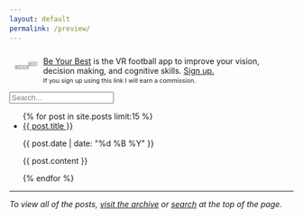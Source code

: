 ```yaml
---
layout: default
permalink: /preview/
---
```


<style>
    #cookie-notice { 
        font-size: 1rem; 
        padding: 0.5rem 1rem; 
        display: none; /* Default to hidden */
        text-align: left; 
        position: fixed; 
        bottom: 0; 
        font-family: "Haas Grot Text R Web", "Helvetica Neue", Helvetica, Arial, sans-serif;
        background: rgb(238, 238, 238); 
        color: #000; 
        display: flex;
        justify-content: left;
        left: 0;
        padding-top: 20px;
        padding-bottom: 20px;
    }
    #cookie-notice span { 
        margin-right: 0.5rem;
        font-size: 10px;
        width: 60%;
        display: inline-block;
    }
    #cookie-notice a { 
        display: block; 
        cursor: pointer; 
    }
    #cookie-notice-accept { 
        background-color: #5dbea3;
        border-radius: 8px;
        border-style: none;
        box-sizing: border-box;
        color: #000;
        cursor: pointer;
        display: inline-block;
        font-family: "Haas Grot Text R Web", "Helvetica Neue", Helvetica, Arial, sans-serif;
        font-size: 14px;
        font-weight: 500;
        height: 40px;
        line-height: 38px;
        list-style: none;
        margin: 0;
        outline: none;
        padding: 10px 16px;
        position: fixed;
        right: 20px;
        bottom: 22px;
        text-align: center;
        text-decoration: none;
        transition: color 100ms;
        vertical-align: baseline;
        user-select: none;
        -webkit-user-select: none;
        touch-action: manipulation;
    } 
    @media (max-width: 767px) {
        #cookie-notice { 
            flex-direction: column;
        }
        #cookie-notice span { 
            margin-right: 0; 
            margin-bottom: 1rem;
        }
    }
</style>

<div id="cookie-notice" style="display: none;">
    <span>This site uses cookies. By continuing to use this website, you agree to their use. <a href="https://tacticsjournal.com/privacy/" >Privacy Policy</a></span>
    <a id="cookie-notice-accept" class="btn btn-primary btn-sm .button">Accept</a>
</div>

<script>
    function createCookie(name, value, days) {
        var expires = "";
        if (days) { 
            var date = new Date();
            date.setTime(date.getTime() + (days * 24 * 60 * 60 * 1000));
            expires = "; expires=" + date.toUTCString();
        }
        document.cookie = name + "=" + value + expires + "; path=/";
        console.log("Cookie created: " + name + "=" + value + expires);
    }

    function readCookie(name) {
        var nameEQ = name + "=";
        var ca = document.cookie.split(';');
        for(var i = 0; i < ca.length; i++) {
            var c = ca[i];
            while (c.charAt(0) == ' ') c = c.substring(1, c.length);
            if (c.indexOf(nameEQ) == 0) return c.substring(nameEQ.length, c.length);
        }
        return null;
    }

    document.addEventListener("DOMContentLoaded", function() {
        const cookieNotice = document.getElementById('cookie-notice');
        const cookieValue = readCookie('cookie-notice-dismissed');
        console.log("Cookie read value:", cookieValue);
        
        if (cookieValue !== 'true') {
            cookieNotice.style.display = 'block';
        } else {
            console.log("Cookie read: cookie-notice-dismissed=true");
            cookieNotice.style.display = 'none';
        }
    });

    document.getElementById('cookie-notice-accept').addEventListener("click", function() {
        createCookie('cookie-notice-dismissed', 'true', 180);
        document.getElementById('cookie-notice').style.display = 'none';
    });
</script>

 
<div style="display: flex; align-items: center; padding: 10px; margin-bottom: 5px;">
    <img src="
https://raw.githubusercontent.com/kyleboas/images/main/uploads/2024/07/30/Image-30Jul2024_01:02:42.png" alt="Image" style="width: 40px; margin-right: 10px;">
    <p style="font-size: 14px; margin: 0;">
        <a href="https://youtu.be/A_CPkCktBTQ?si=HsHuvxVcCnBy8_eb">Be Your Best</a> is the VR football app to improve your vision, decision making, and cognitive skills. <a href="https://www.portal.beyourbest.com/?via=tacticsjournal">Sign up.</a>
    </p>
</div>
<p style="margin-top: -15px; margin-left: 60px; font-size:13px;"><small>If you sign up using this link I will earn a commission.</small></p>

<div class="searchInput">
  <div id="search-criteria-container">
    <input type="text" id="search-input" placeholder="Search...">
  </div>
  <p id="p-result-count" style="margin-top: 0px;"><span id="result-count"></span></p>
  <div class="resultBox">
    <!-- here list are inserted from javascript -->
  </div>
</div>

<ul id="post-list">
  {% for post in site.posts limit:15 %}
    <li class="post-item initial-post">
      <a href="{{ post.link | default: post.url }}" target="_blank" class="long-title">{{ post.title }}</a>
      <p class="post-date">{{ post.date | date: "%d %B %Y" }}</p>
      <p>{{ post.content }}</p>
    </li>
  {% endfor %}
</ul>

<hr>

<p><em>To view all of the posts, <a href="https://tacticsjournal.com/archive/">visit the archive</a> or <a href="https://tacticsjournal.com/#top">search</a> at the top of the page.</em></p>

<style>

.tag {
  display: inline-block;
  background-color: #e0e0e0;
  border-radius: 5px;
  padding: 5px 10px;
  margin-right: 5px;
  margin-bottom: 5px;
  font-size: 14px;
}

.tag .remove-tag {
  margin-left: 10px;
  cursor: pointer;
  color: #ff0000;
}

</style>

<script>
  window.addEventListener("DOMContentLoaded", function() {
    var queryString = window.location.search;
    var urlParams = new URLSearchParams(queryString);
    var searchQuery = urlParams.get("search");

    if (searchQuery) {
      var searchInput = document.getElementById("search-input");
      searchInput.value = searchQuery;
      searchInput.dispatchEvent(new Event("input"));
    }
  });
</script>

<script src="/js/search-test-test.js"></script>
<script src="/js/suggest.js"></script>
